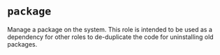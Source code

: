 # `package`

Manage a package on the system.  This role is intended to be used as a
dependency for other roles to de-duplicate the code for uninstalling old
packages.
